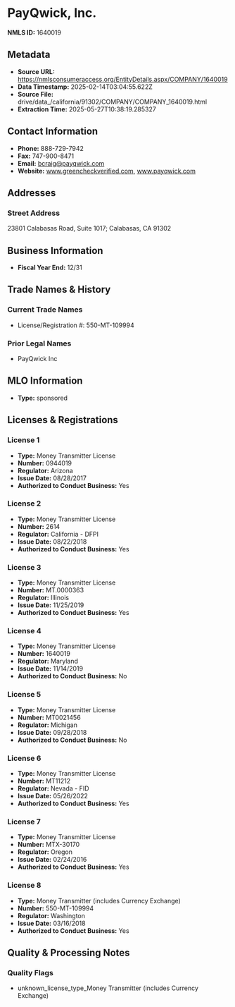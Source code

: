 # PayQwick, Inc.

**NMLS ID:** 1640019

## Metadata
- **Source URL:** https://nmlsconsumeraccess.org/EntityDetails.aspx/COMPANY/1640019
- **Data Timestamp:** 2025-02-14T03:04:55.622Z
- **Source File:** drive/data_/california/91302/COMPANY/COMPANY_1640019.html
- **Extraction Time:** 2025-05-27T10:38:19.285327

## Contact Information
- **Phone:** 888-729-7942
- **Fax:** 747-900-8471
- **Email:** bcraig@payqwick.com
- **Website:** www.greencheckverified.com, www.payqwick.com

## Addresses
### Street Address
23801 Calabasas Road, Suite 1017; Calabasas, CA 91302

## Business Information
- **Fiscal Year End:** 12/31

## Trade Names & History
### Current Trade Names
- License/Registration #: 550-MT-109994

### Prior Legal Names
- PayQwick Inc

## MLO Information
- **Type:** sponsored

## Licenses & Registrations

### License 1
- **Type:** Money Transmitter License
- **Number:** 0944019
- **Regulator:** Arizona
- **Issue Date:** 08/28/2017
- **Authorized to Conduct Business:** Yes

### License 2
- **Type:** Money Transmitter License
- **Number:** 2614
- **Regulator:** California - DFPI
- **Issue Date:** 08/22/2018
- **Authorized to Conduct Business:** Yes

### License 3
- **Type:** Money Transmitter License
- **Number:** MT.0000363
- **Regulator:** Illinois
- **Issue Date:** 11/25/2019
- **Authorized to Conduct Business:** Yes

### License 4
- **Type:** Money Transmitter License
- **Number:** 1640019
- **Regulator:** Maryland
- **Issue Date:** 11/14/2019
- **Authorized to Conduct Business:** No

### License 5
- **Type:** Money Transmitter License
- **Number:** MT0021456
- **Regulator:** Michigan
- **Issue Date:** 09/28/2018
- **Authorized to Conduct Business:** No

### License 6
- **Type:** Money Transmitter License
- **Number:** MT11212
- **Regulator:** Nevada - FID
- **Issue Date:** 05/26/2022
- **Authorized to Conduct Business:** Yes

### License 7
- **Type:** Money Transmitter License
- **Number:** MTX-30170
- **Regulator:** Oregon
- **Issue Date:** 02/24/2016
- **Authorized to Conduct Business:** Yes

### License 8
- **Type:** Money Transmitter (includes Currency Exchange)
- **Number:** 550-MT-109994
- **Regulator:** Washington
- **Issue Date:** 03/16/2018
- **Authorized to Conduct Business:** Yes

## Quality & Processing Notes
### Quality Flags
- unknown_license_type_Money Transmitter (includes Currency Exchange)

